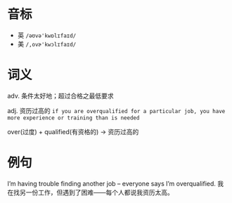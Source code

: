 # 音标

- 英 `/əʊvə'kwɒlɪfaɪd/`
- 美 `/,ovɚ'kwɔlɪfaɪd/`

# 词义

adv. 条件太好地；超过合格之最低要求


adj. 资历过高的
`if you are overqualified for a particular job, you have more experience or training than is needed`



over(过度) + qualified(有资格的) → 资历过高的

# 例句

I’m having trouble finding another job – everyone says I’m overqualified.
我在找另一份工作，但遇到了困难——每个人都说我资历太高。



